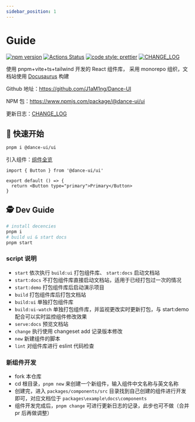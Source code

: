 ```yaml
---
sidebar_position: 1
---
```


# Guide

[![npm version](https://img.shields.io/npm/v/@dance-ui/ui/latest.svg)](https://www.npmjs.com/package/@dance-ui/ui) [![Actions Status](https://github.com/J1aM1ng/Dance-UI/actions/workflows/release.yml/badge.svg)](https://github.com/J1aM1ng/Dance-UI) [![code style: prettier](https://img.shields.io/badge/code_style-prettier-ff69b4.svg?style=flat-square)](https://github.com/prettier/prettier) [![CHANGE_LOG](https://img.shields.io/badge/CHANGE-LOG-ff69b4.svg?style=flat-square)](https://github.com/J1aM1ng/Dance-UI/blob/main/packages/components/CHANGELOG.md)

使用 pnpm+vite+ts+tailwind 开发的 React 组件库， 采用 monorepo 组织，文档站使用 [Docusaurus](https://docusaurus.io/docs) 构建

Github 地址：https://github.com/J1aM1ng/Dance-UI

NPM 包：https://www.npmjs.com/package/@dance-ui/ui

更新日志：[CHANGE_LOG](https://github.com/J1aM1ng/Dance-UI/blob/main/packages/components/CHANGELOG.md)

## 🍨 快速开始

```bash
pnpm i @dance-ui/ui
```

引入组件：[组件全览](https://dance.cosine.ren/docs/category/%E7%BB%84%E4%BB%B6%E5%85%A8%E8%A7%88)

```tsx
import { Button } from '@dance-ui/ui'

export default () => {
  return <Button type="primary">Primary</Button>
}
```

## 🕵 Dev Guide

```bash
# install decencies
pnpm i
# build ui & start docs
pnpm start
```

### script 说明

- `start` 依次执行 `build:ui` 打包组件库、 `start:docs` 启动文档站
- `start:docs` 不打包组件库直接启动文档站，适用于已经打包过一次的情况
- `start:demo` 打包组件库后启动演示项目
- `build` 打包组件库后打包文档站
- `build:ui` 单独打包组件库
- `build:ui-watch` 单独打包组件库，并监视更改实时更新打包，与 start:demo 配合可以实时监控组件修改效果
- `serve:docs` 预览文档站
- `change` 执行使用 changeset add 记录版本修改
- `new` 新建组件的脚本
- `lint` 对组件库进行 eslint 代码检查

### 新组件开发

- fork 本仓库
- cd 根目录，`pnpm new` 来创建一个新组件，输入组件中文名称与英文名称
- 创建完，进入 `packages/components/src` 目录找到自己创建的组件进行开发即可，对应文档位于 `packages\example\docs\components`
- 组件开发完成后，`pnpm change` 可进行更新日志的记录，此步也可不做（合并 pr 后再做调整）
